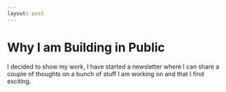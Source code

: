 ```yaml
---
layout: post
---
```


# Why I am Building in Public

I decided to show my work, I have started a newsletter where I can share a couple of thoughts on a bunch of stuff I am working on and that I find exciting. 
